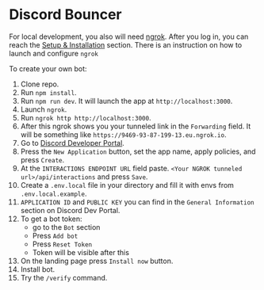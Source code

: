 # Discord Bouncer

For local development, you also will need [ngrok](https://ngrok.com/). After you log in, you can reach the [Setup & Installation](https://dashboard.ngrok.com/get-started/setup) section. There is an instruction on how to launch and configure `ngrok`

To create your own bot:

1. Clone repo.
2. Run `npm install`.
3. Run `npm run dev`. It will launch the app at `http://localhost:3000`.
4. Launch `ngrok`.
5. Run `ngrok http http://localhost:3000`.
6. After this ngrok shows you your tunneled link in the `Forwarding` field. It will be something like `https://9469-93-87-199-13.eu.ngrok.io`.
7. Go to [Discord Developer Portal](https://discord.com/developers).
8. Press the `New Application` button, set the app name, apply policies, and press `Create`.
9. At the `INTERACTIONS ENDPOINT URL` field paste.
   `<Your NGROK tunneled url>/api/interactions` and press `Save`.
10. Create a `.env.local` file in your directory and fill it with envs from `.env.local.example`.
11. `APPLICATION ID` and `PUBLIC KEY` you can find in the `General Information` section on Discord Dev Portal.
12. To get a bot token:
    - go to the `Bot` section
    - Press `Add bot`
    - Press `Reset Token`
    - Token will be visible after this
13. On the landing page press `Install now` button.
14. Install bot.
15. Try the `/verify` command.
